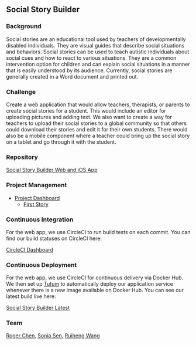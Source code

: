 Social Story Builder
--------------------

### Background

Social stories are an educational tool used by teachers of developmentally disabled individuals. They are visual guides that describe social situations and behaviors. Social stories can be used to teach autistic individuals about social cues and how to react to various situations. They are a common intervention option for children and can explain social situations in a manner that is easily understood by its audience. Currently, social stories are generally created in a Word document and printed out.

### Challenge

Create a web application that would allow teachers, therapists, or parents to create social stories for a student. This would include an editor for uploading pictures and adding text. We also want to create a way for teachers to upload their social stories to a global community so that others could download their stories and edit it for their own students. There would also be a mobile component where a teacher could bring up the social story on a tablet and go through it with the student.

### Repository

[Social Story Builder Web and iOS App](https://github.com/szsen/SocialStoryBuilder)

### Project Management
* [Project Dashboard](https://waffle.io/szsen/SocialStoryBuilder)
  * [First Story](https://github.com/szsen/SocialStoryBuilder/issues/8)

### Continuous Integration

For the web app, we use CircleCI to run build tests on each commit. You can find our build statuses on CircleCI here:

[CircleCI Dashboard](https://circleci.com/gh/szsen/ssbuilder)

### Continuous Deployment

For the web app, we use CircleCI for continuous delivery via Docker Hub. We then set up [Tutum](https://www.tutum.co/) to automatically deploy our application service whenever there is a new image available on Docker Hub. You can see our latest build live here:

[Social Story Builder Latest](http://91c1fff3-rchen27.node.tutum.io/stories)

### Team

[Roger Chen](/people/roger-chen.md), [Sonia Sen](/people/sonia-sen.md), [Ruiheng Wang](/people/ruiheng-wang.md)
